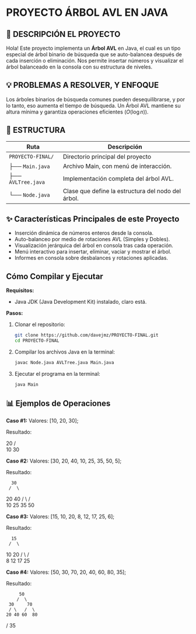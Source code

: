 # PROYECTO ÁRBOL AVL EN JAVA

## 👾 DESCRIPCIÓN EL PROYECTO
Hola! Este proyecto implementa un **Árbol AVL** en Java, el cual es un tipo especial de árbol binario de búsqueda que se auto-balancea después de cada inserción o eliminación. Nos permite insertar números y visualizar el árbol balanceado en la consola con su estructura de niveles.

## 💡 PROBLEMAS A RESOLVER, Y ENFOQUE
Los árboles binarios de búsqueda comunes pueden desequilibrarse, y por lo tanto, eso aumenta el tiempo de búsqueda. Un Árbol AVL mantiene su altura mínima y garantiza operaciones eficientes ($O(\log n)$).

## 📂 ESTRUCTURA

|        Ruta       |                Descripción                      |
| ----------------- | ----------------------------------------------- |
| `PROYECTO-FINAL/` | Directorio principal del proyecto               |
| ├── `Main.java`   | Archivo Main, con menú de interacción.          |
| ├── `AVLTree.java`| Implementación completa del árbol AVL.          |
| └── `Node.java`   | Clase que define la estructura del nodo del árbol. |

## ✨ Características Principales de este Proyecto
* Inserción dinámica de números enteros desde la consola.
* Auto-balanceo por medio de rotaciones AVL (Simples y Dobles).
* Visualización jerárquica del árbol en consola tras cada operación.
* Menú interactivo para insertar, eliminar, vaciar y mostrar el árbol.
* Informes en consola sobre desbalances y rotaciones aplicadas.

## Cómo Compilar y Ejecutar

**Requisitos:**
* Java JDK (Java Development Kit) instalado, claro está. 

**Pasos:**
1.  Clonar el repositorio:
    ```bash
    git clone https://github.com/davejmz/PROYECTO-FINAL.git 
    cd PROYECTO-FINAL
    ```
2.  Compilar los archivos Java en la terminal:
    ```bash
    javac Node.java AVLTree.java Main.java
    ```
3.  Ejecutar el programa en la terminal:
    ```bash
    java Main
    ```

## 📊 Ejemplos de Operaciones

**Caso #1:**
Valores: [10, 20, 30];

Resultado:

  20
 /  \
10  30


**Caso #2:**
Valores: [30, 20, 40, 10, 25, 35, 50, 5];

Resultado:

      30
     /  \
   20    40
  / \   /  \
 10 25 35  50



**Caso #3:**
Valores: [15, 10, 20, 8, 12, 17, 25, 6];

Resultado:

      15
     /  \
   10    20
  / \   /  \
 8  12 17  25



**Caso #4:**
Valores: [50, 30, 70, 20, 40, 60, 80, 35];

Resultado:

         50
        /  \
     30     70
     / \   /  \
    20 40 60  80
   /
  35